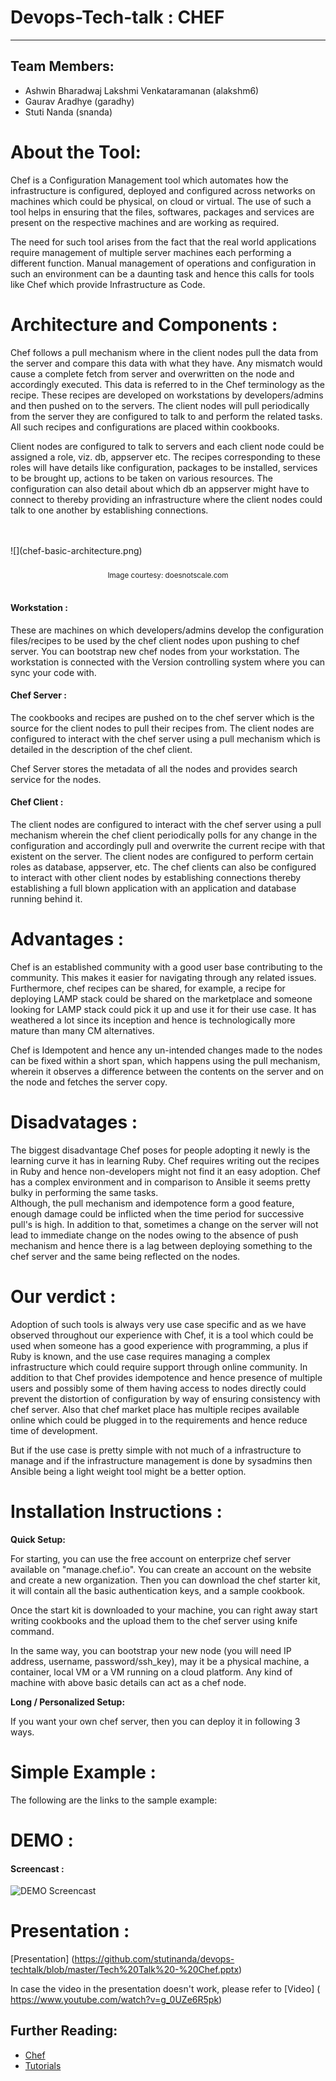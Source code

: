 # Devops-Tech-talk : CHEF
---------------
Team Members:
----
- Ashwin Bharadwaj Lakshmi Venkataramanan (alakshm6)
- Gaurav Aradhye (garadhy)
- Stuti Nanda (snanda)

# About the Tool:

Chef is a Configuration Management tool which automates how the infrastructure is configured, deployed and configured across networks on machines which could be physical, on cloud or virtual. The use of such a tool helps in ensuring that the files, softwares, packages and services are present on the respective machines and are working as required.  
  
The need for such tool arises from the fact that the real world applications require management of multiple server machines each performing a different function. Manual management of operations and configuration in such an environment can be a daunting task and hence this calls for tools like Chef which provide Infrastructure as Code.  

# Architecture and Components :  
Chef follows a pull mechanism where in the client nodes pull the data from the server and compare this data with what they have. Any mismatch would cause a complete fetch from server and overwritten on the node and accordingly executed. This data is referred to in the Chef terminology as the recipe. These recipes are developed on workstations by developers/admins and then pushed on to the servers. The client nodes will pull periodically from the server they are configured to talk to and perform the related tasks. All such recipes and configurations are placed within cookbooks.   

Client nodes are configured to talk to servers and each client node could be assigned a role, viz. db, appserver etc. The recipes corresponding to these roles will have details like configuration, packages to be installed, services to be brought up, actions to be taken on various resources. The configuration can also detail about which db an appserver might have to connect to thereby providing an infrastructure where the client nodes could talk to one another by establishing connections.

<br>
<br>
![](chef-basic-architecture.png)
<br>
<br>
<center><sub>Image courtesy: doesnotscale.com</sub></center>
<br>
  
#### Workstation : 
These are machines on which developers/admins develop the configuration files/recipes to be used by the chef client nodes upon pushing to chef server. You can bootstrap new chef nodes from your workstation. The workstation is connected with the Version controlling system where you can sync your code with.
  
#### Chef Server :
The cookbooks and recipes are pushed on to the chef server which is the source for the client nodes to pull their recipes from. The client nodes are configured to interact with the chef server using a pull mechanism which is detailed in the description of the chef client.

Chef Server stores the metadata of all the nodes and provides search service for the nodes.
  
#### Chef Client :
The client nodes are configured to interact with the chef server using a pull mechanism wherein the chef client periodically polls for any change in the configuration and accordingly pull and overwrite the current recipe with that existent on the server. The client nodes are configured to perform certain roles as database, appserver, etc. The chef clients can also be configured to interact with other client nodes by establishing connections thereby establishing a full blown application with an application and database running behind it.


# Advantages : 
Chef is an established community with a good user base contributing to the community. This makes it easier for navigating through any related issues. Furthermore, chef recipes can be shared, for example, a recipe for deploying LAMP stack could be shared on the marketplace and someone looking for LAMP stack could pick it up and use it for their use case. It has weathered a lot since its inception and hence is technologically more mature than many CM alternatives.  
  
Chef is Idempotent and hence any un-intended changes made to the nodes can be fixed within a short span, which happens using the pull mechanism, wherein it observes a difference between the contents on the server and on the node and fetches the server copy.

# Disadvatages : 
The biggest disadvantage Chef poses for people adopting it newly is the learning curve it has in learning Ruby. Chef requires writing out the recipes in Ruby and hence non-developers might not find it an easy adoption. Chef has a complex environment and in comparison to Ansible it seems pretty bulky in performing the same tasks.   
Although, the pull mechanism and idempotence form a good feature, enough damage could be inflicted when the time period for successive pull's is high. In addition to that, sometimes a change on the server will not lead to immediate change on the nodes owing to the absence of push mechanism and hence there is a lag between deploying something to the chef server and the same being reflected on the nodes.  

# Our verdict :
Adoption of such tools is always very use case specific and as we have observed throughout our experience with Chef, it is a tool which could be used when someone has a good experience with programming, a plus if Ruby is known, and the use case requires managing a complex infrastructure which could require support through online community. In addition to that Chef provides idempotence and hence presence of multiple users and possibly some of them having access to nodes directly could prevent the distortion of configuration by way of ensuring consistency with chef server. Also that chef market place has multiple recipes available online which could be plugged in to the requirements and hence reduce time of development.  

But if the use case is pretty simple with not much of a infrastructure to manage and if the infrastructure management is done by sysadmins then Ansible being a light weight tool might be a better option.


# Installation Instructions :

**Quick Setup:**

For starting, you can use the free account on enterprize chef server available on "manage.chef.io". You can create an account on the website and create a new organization.
Then you can download the chef starter kit, it will contain all the basic authentication keys, and a sample cookbook.

Once the start kit is downloaded to your machine, you can right away start writing cookbooks and the upload them to the chef server using knife command.

In the same way, you can bootstrap your new node (you will need IP address, username, password/ssh_key), may it be a physical machine, a container, local VM or a VM running on a cloud platform. Any kind of machine with above basic details can act as a chef node.


**Long / Personalized Setup:**

If you want your own chef server, then you can deploy it in following 3 ways.


# Simple Example : 
The following are the links to the sample example:


# DEMO : 

#### Screencast :

![DEMO Screencast](link)

# Presentation : 

[Presentation] (https://github.com/stutinanda/devops-techtalk/blob/master/Tech%20Talk%20-%20Chef.pptx)

In case the video in the presentation doesn't work, please refer to [Video] (                       https://www.youtube.com/watch?v=g_0UZe6R5pk)


## Further Reading: 
- [Chef](https://www.chef.io/chef/)
- [Tutorials](https://learn.chef.io/tutorials/)
